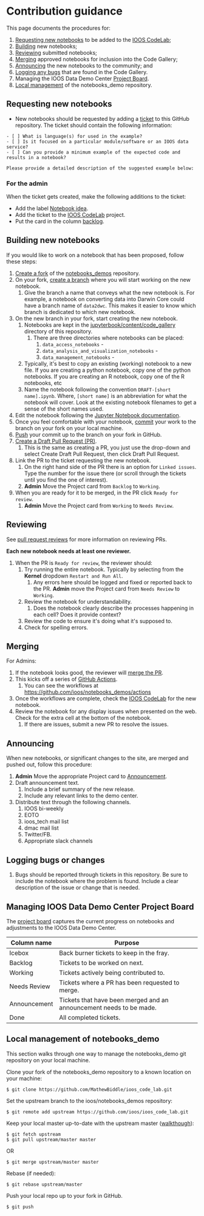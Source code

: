 # Contribution guidance
This page documents the procedures for:
1. [Requesting new notebooks](#requesting-new-notebooks) to be added to the [IOOS CodeLab](https://ioos.github.io/ioos_code_lab);
1. [Building](#building-new-notebooks) new notebooks;
1. [Reviewing](#reviewing) submitted notebooks;
1. [Merging](#merging) approved notebooks for inclusion into the Code Gallery;
1. [Announcing](#announcing) the new notebooks to the community; and 
1. [Logging any bugs](#logging-bugs) that are found in the Code Gallery.
1. Managing the IOOS Data Demo Center [Project Board](#managing-ioos-data-demo-center-project-board).
1. [Local management](#local-management-of-notebooks_demo) of the notebooks_demo repository.

## Requesting new notebooks
* New notebooks should be requested by adding a [ticket](https://github.com/ioos/ioos_code_lab/issues/new) to this GitHub repository. The ticket should contain the following information:
```
- [ ] What is language(s) for used in the example?
- [ ] Is it focused on a particular module/software or an IOOS data service?
- [ ] Can you provide a minimum example of the expected code and results in a notebook?

Please provide a detailed description of the suggested example below:
```

### For the admin
When the ticket gets created, make the following additions to the ticket:
* Add the label [Notebook idea](https://github.com/ioos/ioos_code_lab/labels/Notebook%20idea).
* Add the ticket to the [IOOS CodeLab](https://github.com/orgs/ioos/projects/1#card-49928448) project.
* Put the card in the column [backlog](https://github.com/orgs/ioos/projects/1#column-5010196).

## Building new notebooks
If you would like to work on a notebook that has been proposed, follow these steps:
1. [Create a fork](https://docs.github.com/en/github/getting-started-with-github/fork-a-repo) of the [notebooks_demos](https://github.com/ioos/ioos_code_lab) repository.
1. On your fork, [create a branch](https://docs.github.com/en/github/collaborating-with-issues-and-pull-requests/creating-and-deleting-branches-within-your-repository) where you will start working on the new notebook. 
   1. Give the branch a name that conveys what the new notebook is. For example, a notebook on converting data into Darwin Core could have a branch name of `data2dwc`. This makes it easier to know which branch is dedicated to which new notebook.
1. On the new branch in your fork, start creating the new notebook. 
   1. Notebooks are kept in the [jupyterbook/content/code_gallery](https://github.com/ioos/ioos_code_lab/tree/master/jupyterbook/content/code_gallery) directory of this repository.
      1. There are three directories where notebooks can be placed:
         1. `data_access_notebooks` - 
         2. `data_analysis_and_visualization_notebooks` -
         3. `data_management_notebooks` - 
   2. Typically, it's best to copy an existing (working) notebook to a new file. If you are creating a python notebook, copy one of the python notebooks. If you are creating an R notebook, copy one of the R notebooks, etc
   3. Name the notebook following the convention `DRAFT-[short name].ipynb`. Where, `[short name]` is an abbreviation for what the notebook will cover. Look at the existing notebook filenames to get a sense of the short names used. 
1. Edit the notebook following the [Jupyter Notebook documentation](https://jupyter-notebook.readthedocs.io/en/stable/notebook.html).
1. Once you feel comfortable with your notebook, [commit](https://github.com/git-guides/git-commit) your work to the branch on your fork on your local machine. 
1. [Push](https://github.com/git-guides/git-push) your commit up to the branch on your fork in GitHub.
1. [Create a Draft Pull Request (PR)](https://docs.github.com/en/github/collaborating-with-issues-and-pull-requests/creating-a-pull-request-from-a-fork).
   1. This is the same as creating a PR, you just use the drop-down and select Create Draft Pull Request, then click Draft Pull Request.
1. Link the PR to the ticket requesting the new notebook. 
   1. On the right hand side of the PR there is an option for `Linked issues`. Type the number for the issue there (or scroll through the tickets until you find the one of interest). 
   1. **Admin** Move the Project card from `Backlog` to `Working`.
1. When you are ready for it to be merged, in the PR click `Ready for review`.
   1. **Admin** Move the Project card from `Working` to `Needs Review`.

## Reviewing
See [pull request reviews](https://docs.github.com/en/github/collaborating-with-issues-and-pull-requests/about-pull-request-reviews) for more information on reviewing PRs.

**Each new notebook needs at least one reviewer.**

1. When the PR is `Ready for review`, the reviewer should:
   1. Try running the entire notebook. Typically by selecting from the **Kernel** dropdown `Restart and Run All`.
      1. Any errors here should be logged and fixed or reported back to the PR. **Admin** move the Project card from `Needs Review` to `Working`.
   1. Review the notebook for understandability.
      1. Does the notebook clearly describe the processes happening in each cell? Does it provide context?
   1. Review the code to ensure it's doing what it's supposed to.
   1. Check for spelling errors.

## Merging
For Admins:
1. If the notebook looks good, the reviewer will [merge the PR](https://docs.github.com/en/github/collaborating-with-issues-and-pull-requests/merging-a-pull-request).
1. This kicks off a series of [GitHub Actions](https://github.com/features/actions).
   1. You can see the workflows at https://github.com/ioos/notebooks_demos/actions 
1. Once the workflows are complete, check the [IOOS CodeLab](https://ioos.github.io/ioos_code_lab/) for the new notebook.
1. Review the notebook for any display issues when presented on the web. Check for the extra cell at the bottom of the notebook. 
   1. If there are issues, submit a new PR to resolve the issues.

## Announcing
When new notebooks, or significant changes to the site, are merged and pushed out, follow this procedure:
1. **Admin** Move the appropriate Project card to [Announcement](https://github.com/orgs/ioos/projects/1#column-13186308). 
1. Draft announcement text.
   1. Include a brief summary of the new release.
   1. Include any relevant links to the demo center.
1. Distribute text through the following channels.
   1. IOOS bi-weekly
   1. EOTO
   1. ioos_tech mail list
   1. dmac mail list
   1. Twitter/FB.
   1. Appropriate slack channels

## Logging bugs or changes
1. Bugs should be reported through tickets in this repository. Be sure to include the notebook where the problem is found. Include a clear description of the issue or change that is needed.

## Managing IOOS Data Demo Center Project Board
The [project board](https://github.com/orgs/ioos/projects/1) captures the current progress on notebooks and adjustments to the IOOS Data Demo Center.

| **Column name** | **Purpose** |
------------------|--------------
Icebox | Back burner tickets to keep in the fray.
Backlog | Tickets to be worked on next.
Working | Tickets actively being contributed to.
Needs Review | Tickets where a PR has been requested to merge.
Announcement | Tickets that have been merged and an announcement needs to be made.
Done | All completed tickets.

## Local management of notebooks_demo
This section walks through one way to manage the notebooks_demo git repository on your local machine.

Clone your fork of the notebooks_demo repository to a known location on your machine: 

```$ git clone https://github.com/MathewBiddle/ioos_code_lab.git```

Set the upstream branch to the ioos/notebooks_demos repository:

```$ git remote add upstream https://github.com/ioos/ioos_code_lab.git```

Keep your local master up-to-date with the upstream master ([walkthough](https://stefanbauer.me/articles/how-to-keep-your-git-fork-up-to-date)):

```
$ git fetch upstream
$ git pull upstream/master master
```
OR
```
$ git merge upstream/master master
```

Rebase (if needed):
```
$ git rebase upstream/master
```

Push your local repo up to your fork in GitHub.
```
$ git push
```